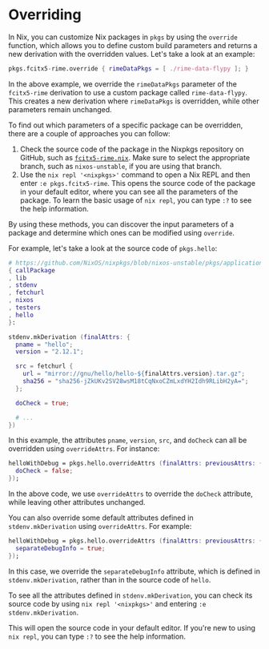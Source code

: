 # Overriding

In Nix, you can customize Nix packages in `pkgs` by using the `override` function, which allows you to define custom build parameters and returns a new derivation with the overridden values. Let's take a look at an example:

```nix
pkgs.fcitx5-rime.override { rimeDataPkgs = [ ./rime-data-flypy ]; }
```

In the above example, we override the `rimeDataPkgs` parameter of the `fcitx5-rime` derivation to use a custom package called `rime-data-flypy`. This creates a new derivation where `rimeDataPkgs` is overridden, while other parameters remain unchanged.

To find out which parameters of a specific package can be overridden, there are a couple of approaches you can follow:

1. Check the source code of the package in the Nixpkgs repository on GitHub, such as [`fcitx5-rime.nix`](https://github.com/NixOS/nixpkgs/blob/e4246ae1e7f78b7087dce9c9da10d28d3725025f/pkgs/tools/inputmethods/fcitx5/fcitx5-rime.nix). Make sure to select the appropriate branch, such as `nixos-unstable`, if you are using that branch.
2. Use the `nix repl '<nixpkgs>'` command to open a Nix REPL and then enter `:e pkgs.fcitx5-rime`. This opens the source code of the package in your default editor, where you can see all the parameters of the package. To learn the basic usage of `nix repl`, you can type `:?` to see the help information.

By using these methods, you can discover the input parameters of a package and determine which ones can be modified using `override`.

For example, let's take a look at the source code of `pkgs.hello`:

```nix
# https://github.com/NixOS/nixpkgs/blob/nixos-unstable/pkgs/applications/misc/hello/default.nix
{ callPackage
, lib
, stdenv
, fetchurl
, nixos
, testers
, hello
}:

stdenv.mkDerivation (finalAttrs: {
  pname = "hello";
  version = "2.12.1";

  src = fetchurl {
    url = "mirror://gnu/hello/hello-${finalAttrs.version}.tar.gz";
    sha256 = "sha256-jZkUKv2SV28wsM18tCqNxoCZmLxdYH2Idh9RLibH2yA=";
  };

  doCheck = true;

  # ...
})
```

In this example, the attributes `pname`, `version`, `src`, and `doCheck` can all be overridden using `overrideAttrs`. For instance:

```nix
helloWithDebug = pkgs.hello.overrideAttrs (finalAttrs: previousAttrs: {
  doCheck = false;
});
```

In the above code, we use `overrideAttrs` to override the `doCheck` attribute, while leaving other attributes unchanged.

You can also override some default attributes defined in `stdenv.mkDerivation` using `overrideAttrs`. For example:

```nix
helloWithDebug = pkgs.hello.overrideAttrs (finalAttrs: previousAttrs: {
  separateDebugInfo = true;
});
```

In this case, we override the `separateDebugInfo` attribute, which is defined in `stdenv.mkDerivation`, rather than in the source code of `hello`.

To see all the attributes defined in `stdenv.mkDerivation`, you can check its source code by using `nix repl '<nixpkgs>'` and entering `:e stdenv.mkDerivation`.

This will open the source code in your default editor. If you're new to using `nix repl`, you can type `:?` to see the help information.